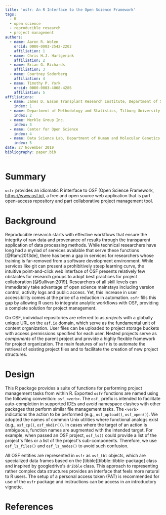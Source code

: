```yaml
---
title: 'osfr: An R Interface to the Open Science Framework'
tags:
  - R
  - open science
  - reproducible research
  - project management
authors:
  - name: Aaron R. Wolen
    orcid: 0000-0003-2542-2202
    affiliation: 1
  - name: Chris H.J. Hartgerink
    affiliation: 2
  - name: Brian G. Richards
    affiliation: 3
  - name: Courtney Soderberg
    affiliation: 4
  - name: Timothy P. York
    orcid: 0000-0003-4068-4286
    affiliation: 5
affiliations:
  - name: James D. Eason Transplant Research Institute, Department of Surgery, University of Tennessee Health Science Center
    index: 1
  - name: Department of Methodology and Statistics, Tilburg University
    index: 2
  - name: Merkle Group Inc.
    index: 3
  - name: Center for Open Science
    index: 4
  - name: Data Science Lab, Department of Human and Molecular Genetics, Virginia Commonwealth University
    index: 5
date: 27 November 2019
bibliography: paper.bib
---
```


# Summary

`osfr` provides an idiomatic R interface to OSF (Open Science Framework, https://www.osf.io), a free and open source web application that is part open-access repository and part collaborative project management tool.   

# Background

Reproducible research starts with effective workflows that ensure the integrity of raw data and provenance of results through the transparent application of data processing methods. While technical researchers have long had a myriad of services available that serve these functions [@Ram:2013de], there has been a gap in services for researchers whose training is far-removed from a software development environment. While services like git can present a prohibitively steep learning curve, the intuitive point-and-click web interface of OSF presents relatively few obstacles for research groups to adopt best practices for project collaboration [@Sullivan:2019]. Researchers of all skill levels can immediately take advantage of open science mainstays including version control, activity logs and public access. Yet, this increase in user accessibility comes at the price of a reduction in automation. `osfr` fills this gap by allowing R users to integrate analytic workflows with OSF, providing a complete solution for project management.  

On OSF, individual repositories are referred to as *projects* with a globally unique URL on the `osf.io` domain, which serve as the fundamental unit of content organization. User files can be uploaded to project storage buckets with access permissions specified for each user. Nested projects serve as *components* of the parent project and provide a highly flexible framework for project organization. The main features of `osfr` is to automate the retrieval of existing project files and to facilitate the creation of new project structures.  

# Design

This R package provides a suite of functions for performing project management tasks from within R. Exported `osfr` functions are named using the following convention: `osf_<verb>`.  The `osf_` prefix is intended to facilitate auto-completion in supported IDEs and avoid namespace clashes with other packages that perform similar file management tasks. The `<verb>` indications the action to be performed (e.g., `osf_upload()`, `osf_open()`). We adopted the names of common Unix utilities where functional analogs exist (e.g., `osf_cp()`, `osf_mkdir()`). In cases where the target of an action is ambiguous, function names are augmented with the intended target. For example, when passed an OSF project, `osf_ls()` could provide a list of the project's files or a list of the project's sub-components. Therefore, we use `osf_ls_files()` and `osf_ls_nodes()` to avoid such confusion.  

All OSF entities are represented in `osfr` as `osf_tbl` objects, which are specialized data frames based on the [tibble][tibble::tibble-package] class and inspired by googledrive's `dribble` class. This approach to representing rather complex data structures provides an interface that feels more natural to R users. The setup of a personal access token (PAT) is recommended for use of the `osfr` package and instructions can be access in an introductory vignette.  

# References

